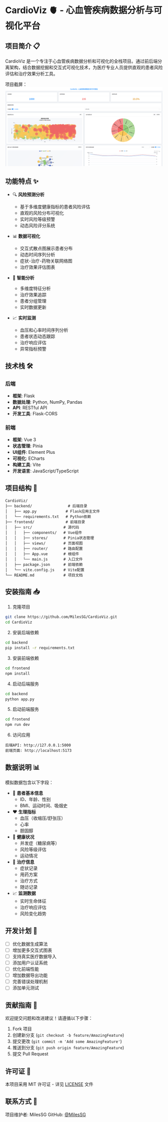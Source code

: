 # CardioViz 🫀 - 心血管疾病数据分析与可视化平台

## 项目简介 📋

CardioViz 是一个专注于心血管疾病数据分析和可视化的全栈项目。通过前后端分离架构，结合数据挖掘和交互式可视化技术，为医疗专业人员提供直观的患者风险评估和治疗效果分析工具。

项目截屏：
![统运行截图](img/image.png)

## 功能特点 ✨

- 🔍 **风险预测分析**
  - 基于多维度健康指标的患者风险评估
  - 直观的风险分布可视化
  - 实时风险等级预警
  - 动态风险评分系统

- 📊 **数据可视化**
  - 交互式散点图展示患者分布
  - 动态时间序列分析
  - 症状-治疗-药物关联网络图
  - 治疗效果评估图表

- 🤖 **智能分析**
  - 多维度特征分析
  - 治疗效果追踪
  - 患者分组管理
  - 实时数据更新

- 📈 **实时监测**
  - 血压和心率时间序列分析
  - 患者状态动态跟踪
  - 治疗响应评估
  - 异常指标预警

## 技术栈 🛠️

### 后端
- **框架**: Flask
- **数据处理**: Python, NumPy, Pandas
- **API**: RESTful API
- **开发工具**: Flask-CORS

### 前端
- **框架**: Vue 3
- **状态管理**: Pinia
- **UI组件**: Element Plus
- **可视化**: ECharts
- **构建工具**: Vite
- **开发语言**: JavaScript/TypeScript

## 项目结构 📁

```
CardioViz/
├── backend/                # 后端目录
│   ├── app.py             # Flask应用主文件
│   └── requirements.txt   # Python依赖
├── frontend/              # 前端目录
│   ├── src/              # 源代码
│   │   ├── components/   # Vue组件
│   │   ├── stores/       # Pinia状态管理
│   │   ├── views/        # 页面视图
│   │   ├── router/       # 路由配置
│   │   ├── App.vue       # 根组件
│   │   └── main.js       # 入口文件
│   ├── package.json      # 前端依赖
│   └── vite.config.js    # Vite配置
└── README.md             # 项目文档
```

## 安装指南 📥

1. 克隆项目
```bash
git clone https://github.com/MilesSG/CardioViz.git
cd CardioViz
```

2. 安装后端依赖
```bash
cd backend
pip install -r requirements.txt
```

3. 安装前端依赖
```bash
cd frontend
npm install
```

4. 启动后端服务
```bash
cd backend
python app.py
```

5. 启动前端服务
```bash
cd frontend
npm run dev
```

6. 访问应用
```
后端API: http://127.0.0.1:5000
前端页面: http://localhost:5173
```

## 数据说明 📊

模拟数据包含以下字段：
- 👤 **患者基本信息**
  - ID、年龄、性别
  - BMI、运动时间、吸烟史
- ❤️ **生理指标**
  - 血压（收缩压/舒张压）
  - 心率
  - 胆固醇
- 🏥 **健康状况**
  - 并发症（糖尿病等）
  - 风险等级评估
  - 运动情况
- 💊 **治疗信息**
  - 症状记录
  - 用药方案
  - 治疗方式
  - 随访记录
- 📈 **监测数据**
  - 实时生命体征
  - 治疗响应评估
  - 风险变化趋势

## 开发计划 🚀

- [ ] 优化数据生成算法
- [ ] 增加更多交互式图表
- [ ] 支持真实医疗数据导入
- [ ] 添加用户认证系统
- [ ] 优化前端性能
- [ ] 增加数据导出功能
- [ ] 完善错误处理机制
- [ ] 添加单元测试

## 贡献指南 🤝

欢迎提交问题和改进建议！请遵循以下步骤：
1. Fork 项目
2. 创建新分支 (`git checkout -b feature/AmazingFeature`)
3. 提交更改 (`git commit -m 'Add some AmazingFeature'`)
4. 推送到分支 (`git push origin feature/AmazingFeature`)
5. 提交 Pull Request

## 许可证 📄

本项目采用 MIT 许可证 - 详见 [LICENSE](LICENSE) 文件

## 联系方式 📧

项目维护者: MilesSG
GitHub: [@MilesSG](https://github.com/MilesSG) 